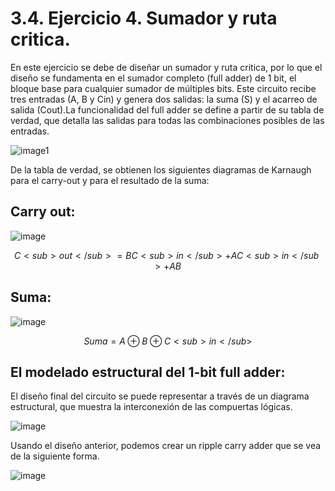 # 3.4. Ejercicio 4. Sumador y ruta critica.
En este ejercicio se debe de diseñar un sumador y ruta critica, por lo que el diseño se fundamenta en el sumador completo (full adder)
de 1 bit, el bloque base para cualquier sumador de múltiples bits. Este circuito recibe tres entradas (A, B y Cin) y genera dos salidas:
la suma (S) y el acarreo de salida (Cout).La funcionalidad del full adder se define a partir de su tabla de verdad, que detalla las salidas
para todas las combinaciones posibles de las entradas.

![image1](https://github.com/Jsuare/Taller-de-diseno-digital/blob/a01721797d882ebf84e55ed57a9dd98f21f2da69/Laboratorio1/Imagenes%20para%20el%20planteamiento/pro4fo1.png)

De la tabla de verdad, se obtienen los siguientes diagramas de Karnaugh para el carry-out y para el resultado de la suma:
## Carry out: 

![image](https://github.com/Jsuare/Taller-de-diseno-digital/blob/b8d0a6445d96f669e9b6891b9e9b9d3c24869e79/Laboratorio1/Imagenes%20para%20el%20planteamiento/pro4fo4.png)

```math
C<sub>out</sub> = BC<sub>in</sub> + AC<sub>in</sub> + AB
```

## Suma:

![image](https://github.com/Jsuare/Taller-de-diseno-digital/blob/b8d0a6445d96f669e9b6891b9e9b9d3c24869e79/Laboratorio1/Imagenes%20para%20el%20planteamiento/por4fo3.png)

```math
Suma = A ⊕ B ⊕ C<sub>in</sub>
```
## El modelado estructural del 1-bit full adder: 
El diseño final del circuito se puede representar a través de un diagrama estructural, que muestra la interconexión de las compuertas lógicas.

![image](https://github.com/Jsuare/Taller-de-diseno-digital/blob/d2aadbd094e578079cb43d001a9c68b67ab62ae5/Laboratorio1/Imagenes%20para%20el%20planteamiento/Imagen6.png)

Usando el diseño anterior, podemos crear un ripple carry adder que se vea de la siguiente forma.

![image](https://github.com/Jsuare/Taller-de-diseno-digital/blob/6fad5de37fcf9668571f66ee5b99f92eafc55bb8/Laboratorio1/Imagenes%20para%20el%20planteamiento/image.png)


